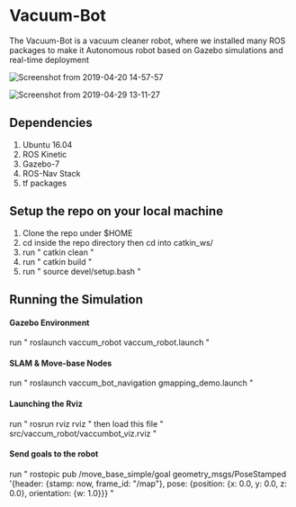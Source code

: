 # Vacuum-Bot
The Vacuum-Bot is a vacuum cleaner robot, where we installed many ROS packages to make it Autonomous robot based on Gazebo simulations and real-time deployment

![Screenshot from 2019-04-20 14-57-57](https://user-images.githubusercontent.com/29764281/56891962-7140b380-6a7e-11e9-8c61-ed58786cda7d.png)

![Screenshot from 2019-04-29 13-11-27](https://user-images.githubusercontent.com/29764281/56892742-dc8b8500-6a80-11e9-9e2b-da6d5338c5b0.png)

## Dependencies
1. Ubuntu 16.04
2. ROS Kinetic
3. Gazebo-7
4. ROS-Nav Stack
5. tf packages

## Setup the repo on your local machine
1. Clone the repo under $HOME
2. cd inside the repo directory then cd into catkin_ws/
3. run " catkin clean "
4. run " catkin build "
5. run " source devel/setup.bash "

## Running the Simulation
#### Gazebo Environment
  run " roslaunch vaccum_robot vaccum_robot.launch "
#### SLAM & Move-base Nodes
  run " roslaunch vaccum_bot_navigation gmapping_demo.launch "
#### Launching the Rviz
  run " rosrun rviz rviz " then load this file " src/vaccum_robot/vaccumbot_viz.rviz "
#### Send goals to the robot
  run " rostopic pub /move_base_simple/goal geometry_msgs/PoseStamped '{header: {stamp: now, frame_id: "/map"}, pose: {position: {x: 0.0, y: 0.0, z: 0.0}, orientation: {w: 1.0}}} "
